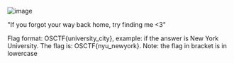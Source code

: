 ![image](https://github.com/1nv1sibl3/OS-CTF/assets/120787381/05de218c-c259-4737-8f71-157ad75f28b6)

"If you forgot your way back home, try finding me <3"

Flag format: OSCTF{university_city}, example: if the answer is New York University. The flag is: OSCTF{nyu_newyork}. Note: the flag in bracket is in lowercase
